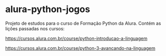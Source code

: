 # alura-python-jogos
Projeto de estudos para o curso de Formação Python da Alura. Contém as lições passadas nos cursos:

https://cursos.alura.com.br/course/python-introducao-a-linguagem

https://cursos.alura.com.br/course/python-3-avancando-na-linguagem
